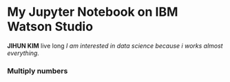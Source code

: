 # My Jupyter Notebook on IBM Watson Studio
**JIHUN KIM**
live long
*I am interested in data science because i works almost everything.*
### Multiply numbers
